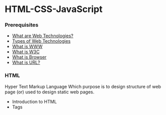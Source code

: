 # HTML-CSS-JavaScript

### Prerequisites
- [What are Web Technologies?](prerequisites/prerequisites.md#What-are-Web-Technologies?)
- [Types of Web Technologies](prerequisites/prerequisites.md#Types-of-Web-Technologies)
- [What is WWW](prerequisites/prerequisites.md#What-is-WWW?)
- [What is W3C](prerequisites/prerequisites.md#What-is-W3C?)
- [What is Browser](prerequisites/prerequisites.md#What-is-a-Browser?)
- [What is URL?](prerequisites/prerequisites.md#What-is-a-URL?)


### HTML
Hyper Text Markup Language Which purpose is to design structure of web page (or) used to design static web pages.

- Introduction to HTML
- Tags
